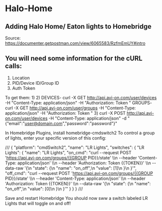 # Halo-Home
## Adding Halo Home/ Eaton lights to Homebridge
Source: https://documenter.getpostman.com/view/6065583/RzfmEmUY#intro


## You will need some information for the cURL calls:
  1) Location
  2) PID/Device ID/Group ID
  3) Auth Token

To get them:
  1)
  2) DEVICES- curl -X GET http://api.avi-on.com/user/devices -H "Content-Type: application/json" -H "Authorization: Token <Token>"
     GROUPS- curl -X GET http://api.avi-on.com/user/groups -H "Content-Type: application/json" -H "Authorization: Token <Token>"
  3) curl -X POST http://api.avi-on.com/user/devices -H "Content-Type: application/json" -d "{\"email\":\"user@domain.com\",\"password\":\"password\"}"

In Homebridge Plugins, install homebridge-cmdswitch2
To control a group of lights, enter your specific version of this config:

///
{
    "platform": "cmdSwitch2",
    "name": "LR Lights",
    "switches": {
        "LR Lights": {
            "name": "LR Lights",
            "on_cmd": "curl --request POST 'https://api.avi-on.com/groups/{{GROUP PID}}/state' \\\n                  --header 'Content-Type: application/json' \\\n                  --header 'Authorization: Token {{TOKEN}}' \\\n                  --data-raw '{\n                      \"state\": {\n                          \"name\": \"on_off\",\n                          \"value\": [1]\n                      }\n                  }'",
            "off_cmd": "curl --request POST 'https://api.avi-on.com/groups/{{GROUP PID}}/state' \\\n                   --header 'Content-Type: application/json' \\\n                   --header 'Authorization: Token {{TOKEN}}' \\\n                   --data-raw '{\n                       \"state\": {\n                           \"name\": \"on_off\",\n                           \"value\": [0]\n                       }\n                   }'"
        }
    }
}
///

Save and restart Homebridge
You should now sww a switch labeled LR Lights that will toggle on and off!
